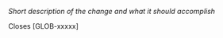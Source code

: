 <!-- Describe the issue -->

_Short description of the change and what it should accomplish_

Closes [GLOB-xxxxx]

